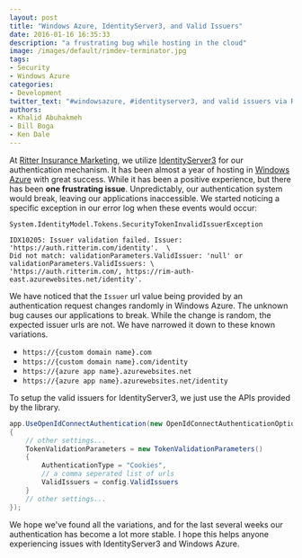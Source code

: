 ```yaml
---
layout: post
title: "Windows Azure, IdentityServer3, and Valid Issuers"
date: 2016-01-16 16:35:33
description: "a frustrating bug while hosting in the cloud"
image: /images/default/rimdev-terminator.jpg
tags:
- Security
- Windows Azure
categories:
- Development
twitter_text: "#windowsazure, #identityserver3, and valid issuers via RIMdev @aspnet @dotnet"
authors:
- Khalid Abuhakmeh
- Bill Boga
- Ken Dale
---
```


At [Ritter Insurance Marketing](https://ritterim.com), we utilize [IdentityServer3](https://github.com/IdentityServer/IdentityServer3) for our authentication mechanism. It has been almost a year of hosting in [Windows Azure](https://windowsazure.com) with great success. While it has been a positive experience, but there has been **one frustrating issue**. Unpredictably, our authentication system would break, leaving our applications inaccessible. We started noticing a specific exception in our error log when these events would occur:

```
System.IdentityModel.Tokens.SecurityTokenInvalidIssuerException

IDX10205: Issuer validation failed. Issuer: 'https://auth.ritterim.com/identity'.  \
Did not match: validationParameters.ValidIssuer: 'null' or validationParameters.ValidIssuers: \
'https://auth.ritterim.com/, https://rim-auth-east.azurewebsites.net/identity'.
```

We have noticed that the `Issuer` url value being provided by an authentication request changes randomly in Windows Azure. The unknown bug causes our applications to break. While the change is random, the expected issuer urls are not. We have narrowed it down to these known variations.

- `https://{custom domain name}.com`
- `https://{custom domain name}.com/identity`
- `https://{azure app name}.azurewebsites.net`
- `https://{azure app name}.azurewebsites.net/identity`

To setup the valid issuers for IdentityServer3, we just use the APIs provided by the library.

```csharp
app.UseOpenIdConnectAuthentication(new OpenIdConnectAuthenticationOptions
{
    // other settings...
    TokenValidationParameters = new TokenValidationParameters()
    {
        AuthenticationType = "Cookies",
        // a comma seperated list of urls
        ValidIssuers = config.ValidIssuers
    }
    // other settings...
});
```

We hope we've found all the variations, and for the last several weeks our authentication has become a lot more stable. I hope this helps anyone experiencing issues with IdentityServer3 and Windows Azure.
